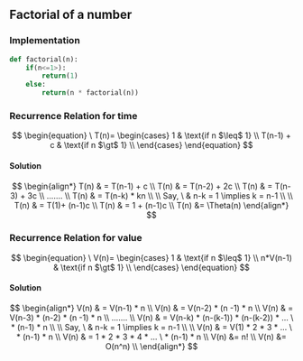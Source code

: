 ## Factorial of a number

### Implementation

```python
def factorial(n):
    if(n<=1>):
        return(1)
    else:
        return(n * factorial(n))
```

### Recurrence Relation for time

$$
\begin{equation}
\ T(n)=
    \begin{cases}
        1 & \text{if n $\leq$ 1} \\
        T(n-1) + c & \text{if n $\gt$ 1} \\
    \end{cases}
\end{equation}
$$

#### Solution

$$
\begin{align*}
T(n) & = T(n-1) + c \\
T(n) & = T(n-2) + 2c \\
T(n) & = T(n-3) + 3c \\
....... \\
T(n) & = T(n-k) * kn \\
\\
Say, \ & n-k = 1  \implies k = n-1 \\
\\
T(n) & = T(1)+ (n-1)c \\
T(n) & = 1 + (n-1)c \\
T(n) &= \Theta(n)
\end{align*}
$$


### Recurrence Relation for value

$$
\begin{equation}
\ V(n)=
    \begin{cases}
        1 & \text{if n $\leq$ 1} \\
        n*V(n-1) & \text{if n $\gt$ 1} \\
    \end{cases}
\end{equation}
$$

#### Solution

$$
\begin{align*}
V(n) & = V(n-1) * n \\
V(n) & = V(n-2) * (n -1) * n \\
V(n) & = V(n-3) * (n-2) * (n -1) * n \\
....... \\
V(n) & = V(n-k) * (n-(k-1)) * (n-(k-2)) * ... \ *  (n-1) * n \\
\\
Say, \ & n-k = 1  \implies k = n-1 \\
\\
V(n) & = V(1) * 2 * 3 * ... \ *  (n-1) * n \\
V(n) & = 1 * 2 * 3 * 4 * ... \ * (n-1) * n \\
V(n) &= n! \\ 
V(n) &= O(n^n) \\
\end{align*}
$$